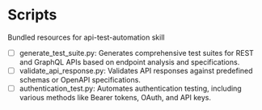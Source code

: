 # Scripts

Bundled resources for api-test-automation skill

- [ ] generate_test_suite.py: Generates comprehensive test suites for REST and GraphQL APIs based on endpoint analysis and specifications.
- [ ] validate_api_response.py: Validates API responses against predefined schemas or OpenAPI specifications.
- [ ] authentication_test.py: Automates authentication testing, including various methods like Bearer tokens, OAuth, and API keys.
